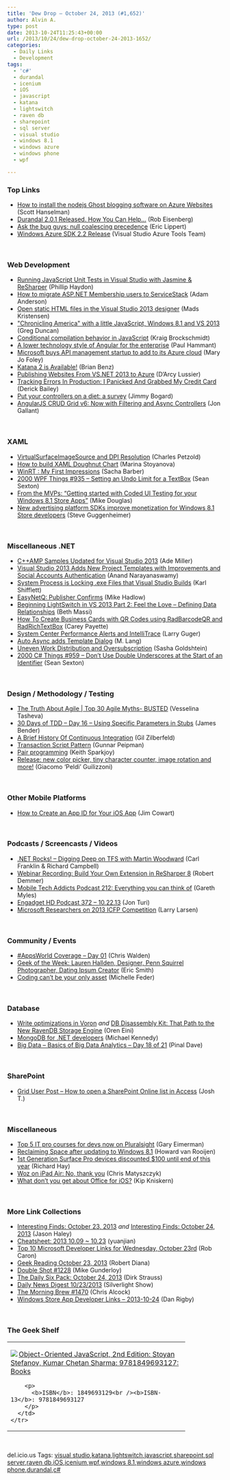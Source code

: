 ```yaml
---
title: 'Dew Drop – October 24, 2013 (#1,652)'
author: Alvin A.
type: post
date: 2013-10-24T11:25:43+00:00
url: /2013/10/24/dew-drop-october-24-2013-1652/
categories:
  - Daily Links
  - Development
tags:
  - 'c#'
  - durandal
  - icenium
  - iOS
  - javascript
  - katana
  - lightswitch
  - raven db
  - sharepoint
  - sql server
  - visual studio
  - windows 8.1
  - windows azure
  - windows phone
  - wpf

---
```

### <a name="top"></a>Top Links

  * <a href="http://174.129.147.224/~/48764823/0/scotthanselman~How-to-install-the-nodejs-Ghost-blogging-software-on-Azure-Websites.aspx" target="_blank">How to install the nodejs Ghost blogging software on Azure Websites</a> (Scott Hanselman)
  * <a href="http://feedproxy.google.com/~r/Devlicious/~3/_qkZzpx5O7s/durandal-2-0-1-released-how-you-can-help.aspx" target="_blank">Durandal 2.0.1 Released. How You Can Help&#8230;</a> (Rob Eisenberg)
  * <a href="http://ericlippert.com/2013/10/23/ask-the-bug-guys-null-coalescing-precedence/?utm_source=rss&utm_medium=rss&utm_campaign=ask-the-bug-guys-null-coalescing-precedence" target="_blank">Ask the bug guys: null coalescing precedence</a> (Eric Lippert)
  * <a href="http://blogs.msdn.com/b/visualstudio/archive/2013/10/23/windows-azure-sdk-2-2-release.aspx" target="_blank">Windows Azure SDK 2.2 Release</a> (Visual Studio Azure Tools Team)

&#160;

### <a name="web"></a>Web Development

  * <a href="http://www.philliphaydon.com/2013/10/running-javascript-unit-tests-in-visual-studio-with-jasmine-and-resharper/" target="_blank">Running JavaScript Unit Tests in Visual Studio with Jasmine & ReSharper</a> (Phillip Haydon)
  * <a href="http://blog.falafel.com/Blogs/AdamAnderson/adam-anderson/2013/10/23/how-to-migrate-asp.net-membership-users-to-servicestack" target="_blank">How to migrate ASP.NET Membership users to ServiceStack</a> (Adam Anderson)
  * <a href="http://feedproxy.google.com/~r/netSlave/~3/2xZEXWsxM6w/open-static-html-files-in-the-visual-studio-2013-designer" target="_blank">Open static HTML files in the Visual Studio 2013 designer</a> (Mads Kristensen)
  * <a href="http://channel9.msdn.com/coding4fun/blog/Chronicling-America-with-a-little-JavaScript-Windows-81-and-VS-2013" target="_blank">"Chronicling America" with a little JavaScript, Windows 8.1 and VS 2013</a> (Greg Duncan)
  * <a href="http://kraigbrockschmidt.com/blog/?p=1158" target="_blank">Conditional compilation behavior in JavaScript</a> (Kraig Brockschmidt)
  * <a href="http://feedproxy.google.com/~r/paulhammant/~3/CXZ-MorI5sU/a-lower-tech-style-of-angular-for-the-enterprise" target="_blank">A lower technology style of Angular for the enterprise</a> (Paul Hammant)
  * <a href="http://www.zdnet.com/microsoft-buys-api-management-startup-to-add-to-its-azure-cloud-7000022358/" target="_blank">Microsoft buys API management startup to add to its Azure cloud</a> (Mary Jo Foley)
  * <a href="http://blogs.msdn.com/b/interoperability/archive/2013/10/24/katana-2-is-available.aspx" target="_blank">Katana 2 is Available!</a> (Brian Benz)
  * <a href="http://feedproxy.google.com/~r/geekswithblogs/~3/JoJWbzgQzMk/154459.aspx" target="_blank">Publishing Websites From VS.NET 2013 to Azure</a> (D&#8217;Arcy Lussier)
  * <a href="http://feedproxy.google.com/~r/LosTechies/~3/hvzKsdk2-5M/" target="_blank">Tracking Errors In Production: I Panicked And Grabbed My Credit Card</a> (Derick Bailey)
  * <a href="http://feedproxy.google.com/~r/LosTechies/~3/xiZeo38Y4Cs/" target="_blank">Put your controllers on a diet: a survey</a> (Jimmy Bogard)
  * <a href="http://feedproxy.google.com/~r/jongallant/~3/Rc9KHcCu94o/angularjs-crud-grid-v6-filtering.html" target="_blank">AngularJS CRUD Grid v6: Now with Filtering and Async Controllers</a> (Jon Gallant)

&#160;

### <a name="silverlight"></a>XAML

  * <a href="http://www.charlespetzold.com/blog/2013/10/VirtualSurfaceImageSource-and-DPI-Resolution.html" target="_blank">VirtualSurfaceImageSource and DPI Resolution</a> (Charles Petzold)
  * <a href="http://www.infragistics.com/community/blogs/marina_stoyanova/archive/2013/10/24/how-to-build-xaml-doughnut-chart.aspx" target="_blank">How to build XAML Doughnut Chart</a> (Marina Stoyanova)
  * <a href="http://sachabarbs.wordpress.com/2013/10/23/winrt-my-first-impressions/" target="_blank">WinRT : My First Impressions</a> (Sacha Barber)
  * <a href="http://wpf.2000things.com/2013/10/24/935-setting-an-undo-limit-for-a-textbox/" target="_blank">2000 WPF Things #935 – Setting an Undo Limit for a TextBox</a> (Sean Sexton)
  * <a href="http://blogs.msdn.com/b/microsoft_press/archive/2013/10/24/from-the-mvps-getting-started-with-coded-ui-testing-for-your-windows-8-1-store-apps.aspx" target="_blank">From the MVPs: “Getting started with Coded UI Testing for your Windows 8.1 Store Apps”</a> (Mike Douglas)
  * <a href="http://blogs.windows.com/windows/b/appbuilder/archive/2013/10/23/new-advertising-platform-sdks-improve-monetization-for-windows-8-1-store-developers.aspx" target="_blank">New advertising platform SDKs improve monetization for Windows 8.1 Store developers</a> (Steve Guggenheimer)

&#160;

### <a name="dotnet"></a>Miscellaneous .NET

  * <a href="http://www.ademiller.com/blogs/tech/2013/10/camp-samples-updated-for-visual-studio-2013/" target="_blank">C++AMP Samples Updated for Visual Studio 2013</a> (Ade Miller)
  * <a href="http://www.infoq.com/news/2013/10/visual-studio-2013-new-templates" target="_blank">Visual Studio 2013 Adds New Project Templates with Improvements and Social Accounts Authentication</a> (Anand Narayanaswamy)
  * <a href="http://karlshifflett.wordpress.com/2013/10/23/system-process-is-locking-exe-files-that-visual-studio-builds/" target="_blank">System Process is Locking .exe Files that Visual Studio Builds</a> (Karl Shifflett)
  * <a href="http://feedproxy.google.com/~r/CodeRant/~3/J8fx5471Xtc/easynetq-publisher-confirms.html" target="_blank">EasyNetQ: Publisher Confirms</a> (Mike Hadlow)
  * <a href="http://blogs.msdn.com/b/bethmassi/archive/2013/10/23/beginning-lightswitch-in-vs-2013-part-2-feel-the-love-defining-data-relationships.aspx" target="_blank">Beginning LightSwitch in VS 2013 Part 2: Feel the Love &#8211; Defining Data Relationships</a> (Beth Massi)
  * <a href="http://feedproxy.google.com/~r/Telerik/~3/EoTTOlbba38/how-to-create-business-cards-with-qr-codes-using-radbarcodeqr-and-radrichtextbox" target="_blank">How To Create Business Cards with QR Codes using RadBarcodeQR and RadRichTextBox</a> (Carey Payette)
  * <a href="http://blogs.msdn.com/b/visualstudioalm/archive/2013/10/23/system-center-performance-alerts-and-intellitrace.aspx" target="_blank">System Center Performance Alerts and IntelliTrace</a> (Larry Guger)
  * <a href="http://candordeveloper.com/2013/10/23/auto-async-adds-template-dialog/" target="_blank">Auto Async adds Template Dialog</a> (M. Lang)
  * <a href="http://feedproxy.google.com/~r/sashag/~3/z7YMVgaArbM/uneven-work-distribution-and-oversubscription.aspx" target="_blank">Uneven Work Distribution and Oversubscription</a> (Sasha Goldshtein)
  * <a href="http://csharp.2000things.com/2013/10/24/959-dont-use-double-underscores-at-the-start-of-an-identifier/" target="_blank">2000 C# Things #959 – Don’t Use Double Underscores at the Start of an Identifier</a> (Sean Sexton)

&#160;

### <a name="design"></a>Design / Methodology / Testing

  * <a href="http://feedproxy.google.com/~r/TeamPulse/~3/1n0KhKqoLic/The-Truth-About-Agile-Top-30-Agile-Myths--BUSTED.aspx" target="_blank">The Truth About Agile | Top 30 Agile Myths- BUSTED</a> (Vesselina Tasheva)
  * <a href="http://feedproxy.google.com/~r/Telerik/~3/SPt8S79hLAo/30-days-of-tdd-day-16-using-specific-parameters-in-stubs" target="_blank">30 Days of TDD – Day 16 – Using Specific Parameters in Stubs</a> (James Bender)
  * <a href="http://feedproxy.google.com/~r/Typemock/~3/wtS4my1se-A/a-brief-history-of-continuous-integration" target="_blank">A Brief History Of Continuous Integration</a> (Gil Zilberfeld)
  * <a href="http://feedproxy.google.com/~r/gunnarpeipman/~3/YMM6x5Hm-jA/" target="_blank">Transaction Script Pattern</a> (Gunnar Peipman)
  * <a href="http://blog.pluralsight.com/2013/10/23/pair-programming/" target="_blank">Pair programming</a> (Keith Sparkjoy)
  * <a href="http://feedproxy.google.com/~r/balsamiq/~3/w3ucmPBV0q8/" target="_blank">Release: new color picker, tiny character counter, image rotation and more!</a> (Giacomo ‘Peldi’ Guilizzoni)

&#160;

### <a name="mobile"></a>Other Mobile Platforms

  * <a href="http://www.icenium.com/blog/icenium-team-blog/2013/10/23/how-to-create-an-app-id-for-your-ios-app" target="_blank">How to Create an App ID for Your iOS App</a> (Jim Cowart)

&#160;

### <a name="podcasts"></a>Podcasts / Screencasts / Videos

  * <a href="http://www.dotnetrocks.com/default.aspx?ShowNum=918" target="_blank">.NET Rocks! &#8211; Digging Deep on TFS with Martin Woodward</a> (Carl Franklin & Richard Campbell)
  * <a href="http://blogs.jetbrains.com/dotnet/2013/10/webinar-recording-build-your-own-extension-in-resharper-8/" target="_blank">Webinar Recording: Build Your Own Extension in ReSharper 8</a> (Robert Demmer)
  * <a href="http://www.tracyandmatt.co.uk/mobile-tech-addicts-podcast-212-everything-can-think/" target="_blank">Mobile Tech Addicts Podcast 212: Everything you can think of</a> (Gareth Myles)
  * <a href="http://www.engadget.com/2013/10/23/engadget-hd-podcast-372/?ncid=rss_truncated" target="_blank">Engadget HD Podcast 372 &#8211; 10.22.13</a> (Jon Turi)
  * <a href="http://channel9.msdn.com/posts/MSR-Researchers-on-2013-ICFP-Competition" target="_blank">Microsoft Researchers on 2013 ICFP Competition</a> (Larry Larsen)

&#160;

### <a name="events"></a>Community / Events

  * <a href="http://feedproxy.google.com/~r/ubelly/~3/rsGvyJ9CY-A/" target="_blank">#AppsWorld Coverage – Day 01</a> (Chris Walden)
  * <a href="http://www.geekadelphia.com/2013/10/23/geek-of-the-week-lauren-hallden-designer-penn-squirrel-photographer/" target="_blank">Geek of the Week: Lauren Hallden, Designer, Penn Squirrel Photographer, Dating Ipsum Creator</a> (Eric Smith)
  * <a href="http://feeds.microsoftjobsblog.com/~r/MicrosoftJobsBlog/~3/zTgKs_bDy3o/" target="_blank">Coding can’t be your only asset</a> (Michelle Feder)

&#160;

### <a name="sql"></a>Database

  * <a href="http://feedproxy.google.com/~r/AyendeRahien/~3/dB8cMx3CQRg/write-optimizations-in-voron" target="_blank">Write optimizations in Voron</a> _and_ <a href="http://feedproxy.google.com/~r/AyendeRahien/~3/ZTzScsFyoGw/db-disassembly-kit-that-path-to-the-new-ravendb-storage-engine" target="_blank">DB Disassembly Kit: That Path to the New RavenDB Storage Engine</a> (Oren Eini)
  * <a href="http://blog.michaelckennedy.net/2013/10/23/mongodb-for-net-developers/" target="_blank">MongoDB for .NET developers</a> (Michael Kennedy)
  * <a href="http://blog.sqlauthority.com/2013/10/24/big-data-basics-of-big-data-analytics-day-18-of-21/" target="_blank">Big Data – Basics of Big Data Analytics – Day 18 of 21</a> (Pinal Dave)

&#160;

### <a name="sp"></a>SharePoint

  * <a href="http://community.office365.com/en-us/blogs/office_365_community_blog/archive/2013/10/23/grid-user-post-how-to-open-a-sharepoint-online-list-in-access.aspx" target="_blank">Grid User Post &#8211; How to open a SharePoint Online list in Access</a> (Josh T.)

&#160;

### <a name="misc"></a>Miscellaneous

  * <a href="http://blog.pluralsight.com/2013/10/23/top-5-it-courses-for-devs/" target="_blank">Top 5 IT pro courses for devs now on Pluralsight</a> (Gary Eimerman)
  * <a href="http://blogs.endjin.com/2013/10/reclaiming-space-after-updating-to-windows-8-1/" target="_blank">Reclaiming Space after updating to Windows 8.1</a> (Howard van Rooijen)
  * <a href="http://www.windowsobserver.com/2013/10/24/1st-generation-surface-pro-devices-discounted-100-until-end-of-this-year/" target="_blank">1st Generation Surface Pro devices discounted $100 until end of this year</a> (Richard Hay)
  * <a href="http://feedproxy.google.com/~r/cnet/tcoc/~3/QcBecwrz3zk/story01.htm" target="_blank">Woz on iPad Air: No, thank you</a> (Chris Matyszczyk)
  * <a href="http://feedproxy.google.com/~r/liveside/~3/KoyqXftFkBA/" target="_blank">What don’t you get about Office for iOS?</a> (Kip Kniskern)

&#160;

### <a name="links"></a>More Link Collections

  * <a href="http://jasonhaley.com/blog/post/2013/10/23/Interesting-Finds-October-23-2013.aspx" target="_blank">Interesting Finds: October 23, 2013</a> _and_ <a href="http://jasonhaley.com/blog/post/2013/10/24/Interesting-Finds-October-24-2013.aspx" target="_blank">Interesting Finds: October 24, 2013</a> (Jason Haley)
  * <a href="http://weblogs.asp.net/yuanjian/archive/2013/10/23/cheatsheet-2013-10-09-10-23.aspx" target="_blank">Cheatsheet: 2013 10.09 ~ 10.23</a> (yuanjian)
  * <a href="http://blogs.msdn.com/b/robcaron/archive/2013/10/23/top-10-microsoft-developer-links-for-wednesday-october-23rd.aspx" target="_blank">Top 10 Microsoft Developer Links for Wednesday, October 23rd</a> (Rob Caron)
  * <a href="http://feeds.regulargeek.com/~r/RegularGeek/~3/Fis0M0RntvI/" target="_blank">Geek Reading October 23, 2013</a> (Robert Diana)
  * <a href="http://afreshcup.com/home/2013/10/24/double-shot-1228.html" target="_blank">Double Shot #1228</a> (Mike Gunderloy)
  * <a href="http://feeds.feedblitz.com/~/48756605/0/dirkstrauss~The-Daily-Six-Pack-October" target="_blank">The Daily Six Pack: October 24, 2013</a> (Dirk Strauss)
  * <a href="http://feedproxy.google.com/~r/silverlightshow/~3/PykHSu2WfzA/Daily-News-Digest-10-23-2013.aspx" target="_blank">Daily News Digest 10/23/2013</a> (Silverlight Show)
  * <a href="http://feedproxy.google.com/~r/ReflectivePerspective/~3/ZatKLG5Z1UA/" target="_blank">The Morning Brew #1470</a> (Chris Alcock)
  * <a href="http://feedproxy.google.com/~r/DanRigby/~3/aQ_UIF-pg-Q/" target="_blank">Windows Store App Developer Links &#8211; 2013-10-24</a> (Dan Rigby)

&#160;

### <a name="shelf"></a>The Geek Shelf

<div id="scid:7dc1bd33-94bd-46fd-a20b-0131235bcd47:28e48a8b-64af-4f79-9091-47d1d03f6464" class="wlWriterEditableSmartContent" style="float: none; padding-bottom: 0px; padding-top: 0px; padding-left: 0px; margin: 0px; display: inline; padding-right: 0px">
  <table cellspacing="0" cellpadding="2" width="400" border="0" unselectable="on">
    <tr>
      <td valign="top" width="400">
        <p>
          <a title="Object-Oriented JavaScript, 2nd Edition: Stoyan Stefanov, Kumar Chetan Sharma: 9781849693127: Books" href="http://www.amazon.com/exec/obidos/ASIN/1849693129/alvinashcraft-20"><img data-recalc-dims="1" decoding="async" src="https://i0.wp.com/images.amazon.com/images/P/1849693129.01.MZZZZZZZ.jpg?w=660" border="0" align="left" style="float:left" />Object-Oriented JavaScript, 2nd Edition: Stoyan Stefanov, Kumar Chetan Sharma: 9781849693127: Books</a>
        </p>
        
        <p>
          <b>ISBN</b>: 1849693129<br /><b>ISBN-13</b>: 9781849693127
        </p>
      </td>
    </tr>
  </table>
</div>

&#160;

<div id="scid:0767317B-992E-4b12-91E0-4F059A8CECA8:dfd4d783-7a36-446c-87a3-61d48754f977" class="wlWriterEditableSmartContent" style="float: none; padding-bottom: 0px; padding-top: 0px; padding-left: 0px; margin: 0px; display: inline; padding-right: 0px">
  del.icio.us Tags: <a href="http://del.icio.us/popular/visual+studio" rel="tag">visual studio</a>,<a href="http://del.icio.us/popular/katana" rel="tag">katana</a>,<a href="http://del.icio.us/popular/lightswitch" rel="tag">lightswitch</a>,<a href="http://del.icio.us/popular/javascript" rel="tag">javascript</a>,<a href="http://del.icio.us/popular/sharepoint" rel="tag">sharepoint</a>,<a href="http://del.icio.us/popular/sql+server" rel="tag">sql server</a>,<a href="http://del.icio.us/popular/raven+db" rel="tag">raven db</a>,<a href="http://del.icio.us/popular/iOS" rel="tag">iOS</a>,<a href="http://del.icio.us/popular/icenium" rel="tag">icenium</a>,<a href="http://del.icio.us/popular/wpf" rel="tag">wpf</a>,<a href="http://del.icio.us/popular/windows+8.1" rel="tag">windows 8.1</a>,<a href="http://del.icio.us/popular/windows+azure" rel="tag">windows azure</a>,<a href="http://del.icio.us/popular/windows+phone" rel="tag">windows phone</a>,<a href="http://del.icio.us/popular/durandal" rel="tag">durandal</a>,<a href="http://del.icio.us/popular/c%23" rel="tag">c#</a>
</div>